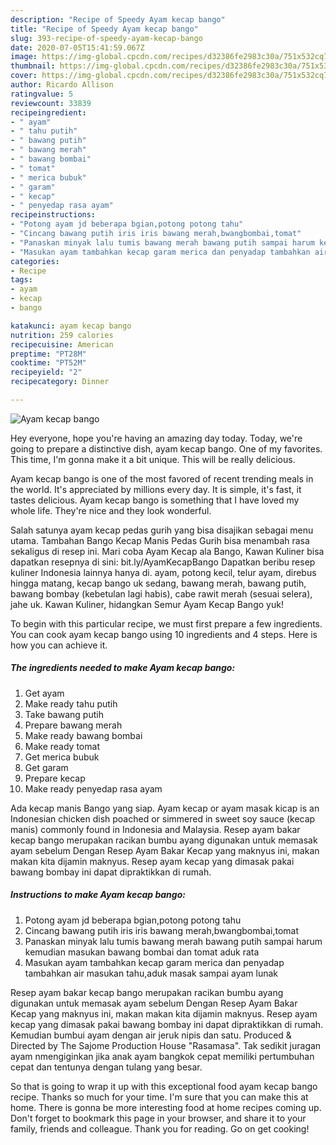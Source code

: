```yaml
---
description: "Recipe of Speedy Ayam kecap bango"
title: "Recipe of Speedy Ayam kecap bango"
slug: 393-recipe-of-speedy-ayam-kecap-bango
date: 2020-07-05T15:41:59.067Z
image: https://img-global.cpcdn.com/recipes/d32386fe2983c30a/751x532cq70/ayam-kecap-bango-foto-resep-utama.jpg
thumbnail: https://img-global.cpcdn.com/recipes/d32386fe2983c30a/751x532cq70/ayam-kecap-bango-foto-resep-utama.jpg
cover: https://img-global.cpcdn.com/recipes/d32386fe2983c30a/751x532cq70/ayam-kecap-bango-foto-resep-utama.jpg
author: Ricardo Allison
ratingvalue: 5
reviewcount: 33839
recipeingredient:
- " ayam"
- " tahu putih"
- " bawang putih"
- " bawang merah"
- " bawang bombai"
- " tomat"
- " merica bubuk"
- " garam"
- " kecap"
- " penyedap rasa ayam"
recipeinstructions:
- "Potong ayam jd beberapa bgian,potong potong tahu"
- "Cincang bawang putih iris iris bawang merah,bwangbombai,tomat"
- "Panaskan minyak lalu tumis bawang merah bawang putih sampai harum kemudian masukan bawang bombai dan tomat aduk rata"
- "Masukan ayam tambahkan kecap garam merica dan penyadap tambahkan air masukan tahu,aduk masak sampai ayam lunak"
categories:
- Recipe
tags:
- ayam
- kecap
- bango

katakunci: ayam kecap bango 
nutrition: 259 calories
recipecuisine: American
preptime: "PT28M"
cooktime: "PT52M"
recipeyield: "2"
recipecategory: Dinner

---
```



![Ayam kecap bango](https://img-global.cpcdn.com/recipes/d32386fe2983c30a/751x532cq70/ayam-kecap-bango-foto-resep-utama.jpg)

Hey everyone, hope you're having an amazing day today. Today, we're going to prepare a distinctive dish, ayam kecap bango. One of my favorites. This time, I'm gonna make it a bit unique. This will be really delicious.

Ayam kecap bango is one of the most favored of recent trending meals in the world. It's appreciated by millions every day. It is simple, it's fast, it tastes delicious. Ayam kecap bango is something that I have loved my whole life. They're nice and they look wonderful.

Salah satunya ayam kecap pedas gurih yang bisa disajikan sebagai menu utama. Tambahan Bango Kecap Manis Pedas Gurih bisa menambah rasa sekaligus di resep ini. Mari coba Ayam Kecap ala Bango, Kawan Kuliner bisa dapatkan resepnya di sini: bit.ly/AyamKecapBango Dapatkan beribu resep kuliner Indonesia lainnya hanya di. ayam, potong kecil, telur ayam, direbus hingga matang, kecap bango uk sedang, bawang merah, bawang putih, bawang bombay (kebetulan lagi habis), cabe rawit merah (sesuai selera), jahe uk. Kawan Kuliner, hidangkan Semur Ayam Kecap Bango yuk!


To begin with this particular recipe, we must first prepare a few ingredients. You can cook ayam kecap bango using 10 ingredients and 4 steps. Here is how you can achieve it.

<!--inarticleads1-->

##### The ingredients needed to make Ayam kecap bango:

1. Get  ayam
1. Make ready  tahu putih
1. Take  bawang putih
1. Prepare  bawang merah
1. Make ready  bawang bombai
1. Make ready  tomat
1. Get  merica bubuk
1. Get  garam
1. Prepare  kecap
1. Make ready  penyedap rasa ayam


Ada kecap manis Bango yang siap. Ayam kecap or ayam masak kicap is an Indonesian chicken dish poached or simmered in sweet soy sauce (kecap manis) commonly found in Indonesia and Malaysia. Resep ayam bakar kecap bango merupakan racikan bumbu ayang digunakan untuk memasak ayam sebelum Dengan Resep Ayam Bakar Kecap yang maknyus ini, makan makan kita dijamin maknyus. Resep ayam kecap yang dimasak pakai bawang bombay ini dapat dipraktikkan di rumah. 

<!--inarticleads2-->

##### Instructions to make Ayam kecap bango:

1. Potong ayam jd beberapa bgian,potong potong tahu
1. Cincang bawang putih iris iris bawang merah,bwangbombai,tomat
1. Panaskan minyak lalu tumis bawang merah bawang putih sampai harum kemudian masukan bawang bombai dan tomat aduk rata
1. Masukan ayam tambahkan kecap garam merica dan penyadap tambahkan air masukan tahu,aduk masak sampai ayam lunak


Resep ayam bakar kecap bango merupakan racikan bumbu ayang digunakan untuk memasak ayam sebelum Dengan Resep Ayam Bakar Kecap yang maknyus ini, makan makan kita dijamin maknyus. Resep ayam kecap yang dimasak pakai bawang bombay ini dapat dipraktikkan di rumah. Kemudian bumbui ayam dengan air jeruk nipis dan satu. Produced &amp; Directed by The Sajome Production House &#34;Rasamasa&#34;. Tak sedikit juragan ayam nmengiginkan jika anak ayam bangkok cepat memiliki pertumbuhan cepat dan tentunya dengan tulang yang besar. 

So that is going to wrap it up with this exceptional food ayam kecap bango recipe. Thanks so much for your time. I'm sure that you can make this at home. There is gonna be more interesting food at home recipes coming up. Don't forget to bookmark this page in your browser, and share it to your family, friends and colleague. Thank you for reading. Go on get cooking!
